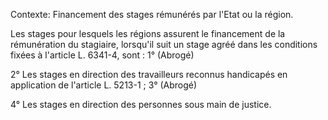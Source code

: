 Contexte: Financement des stages rémunérés par l'Etat ou la région.

Les stages pour lesquels les régions assurent le financement de la rémunération du stagiaire, lorsqu'il suit un stage agréé dans les conditions fixées à l'article L. 6341-4, sont : 1° (Abrogé)

2° Les stages en direction des travailleurs reconnus handicapés en application de l'article L. 5213-1 ; 3° (Abrogé)

4° Les stages en direction des personnes sous main de justice.